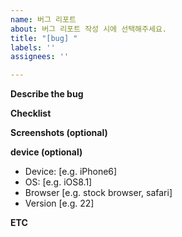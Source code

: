 ```yaml
---
name: 버그 리포트
about: 버그 리포트 작성 시에 선택해주세요.
title: "[bug] "
labels: ''
assignees: ''

---
```


**Describe the bug**


**Checklist**


**Screenshots (optional)**


**device (optional)**
 - Device: [e.g. iPhone6]
 - OS: [e.g. iOS8.1]
 - Browser [e.g. stock browser, safari]
 - Version [e.g. 22]


**ETC**
